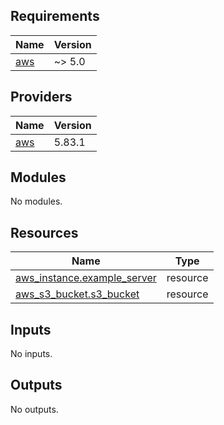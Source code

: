<!-- BEGIN_TF_DOCS -->
## Requirements

| Name | Version |
|------|---------|
| <a name="requirement_aws"></a> [aws](#requirement\_aws) | ~> 5.0 |

## Providers

| Name | Version |
|------|---------|
| <a name="provider_aws"></a> [aws](#provider\_aws) | 5.83.1 |

## Modules

No modules.

## Resources

| Name | Type |
|------|------|
| [aws_instance.example_server](https://registry.terraform.io/providers/hashicorp/aws/latest/docs/resources/instance) | resource |
| [aws_s3_bucket.s3_bucket](https://registry.terraform.io/providers/hashicorp/aws/latest/docs/resources/s3_bucket) | resource |

## Inputs

No inputs.

## Outputs

No outputs.
<!-- END_TF_DOCS -->